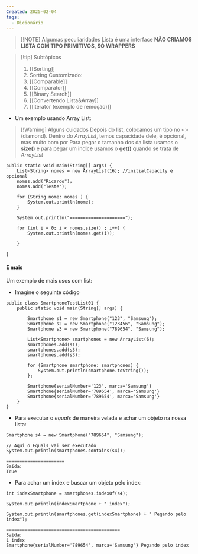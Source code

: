 ```yaml
---
Created: 2025-02-04
tags:
  - Dicionário
---
```


> [!NOTE] Algumas peculiaridades
> Lista é uma interface
> **NÃO CRIAMOS LISTA COM TIPO PRIMITIVOS, SÓ WRAPPERS**


> [!tip] Subtópicos
>  1. [[Sorting]]
>  2. Sorting Customizado: 
> 	 1. [[Comparable]]
> 	 2. [[Comparator]]
> 	 3. [[Binary Search]]
> 	 4. [[Convertendo Lista&Array]]
> 	 5. [[iterator (exemplo de remoção)]]


- Um exemplo usando Array List:


> [!Warning] Alguns cuidados
> Depois do list, colocamos um tipo no <> (diamond). 
> Dentro do *ArrayList*, temos capacidade dele, é opcional, mas muito bom por
> Para pegar o tamanho dos da lista usamos o **size()** e para pegar um indice usamos o **get()** quando se trata de *ArrayList* 


```
public static void main(String[] args) {  
    List<String> nomes = new ArrayList(16); //initialCapacity é opcional  
    nomes.add("Ricardo");  
    nomes.add("Teste");  
  
    for (String nome: nomes ) {  
        System.out.println(nome);  
    }  
  
    System.out.println("=====================");  
  
    for (int i = 0; i < nomes.size() ; i++) {  
        System.out.println(nomes.get(i));  
  
    }  
  
}
```

#### E mais 

Um exemplo de mais usos com list: 

- Imagine o seguinte código

```
public class SmartphoneTestList01 {  
    public static void main(String[] args) {  
  
        Smartphone s1 = new Smartphone("123", "Samsung");  
        Smartphone s2 = new Smartphone("123456", "Samsung");  
        Smartphone s3 = new Smartphone("789654", "Samsung");  
  
        List<Smartphone> smartphones = new ArrayList(6);  
        smartphones.add(s1);  
        smartphones.add(s3);  
        smartphones.add(s3);  
  
        for (Smartphone smartphone: smartphones) {  
            System.out.println(smartphone.toString());  
        };  
  
		Smartphone{serialNumber='123', marca='Samsung'}
		Smartphone{serialNumber='789654', marca='Samsung'}
		Smartphone{serialNumber='789654', marca='Samsung'}
    }  
}
```

 - Para executar o *equals* de maneira velada e achar um objeto na nossa lista:

```
Smartphone s4 = new Smartphone("789654", "Samsung");  
  
// Aqui o Equals vai ser executado  
System.out.println(smartphones.contains(s4));

======================
Saída: 
True
```


- Para achar um index e buscar um objeto pelo index:

```
int indexSmartphone = smartphones.indexOf(s4);  
  
System.out.println(indexSmartphone + " index");  
  
System.out.println(smartphones.get(indexSmartphone) + " Pegando pelo index");

===========================================
Saída:
1 index
Smartphone{serialNumber='789654', marca='Samsung'} Pegando pelo index
```